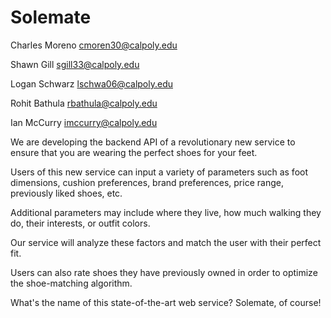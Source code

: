 # Solemate

Charles Moreno 
cmoren30@calpoly.edu

Shawn Gill
sgill33@calpoly.edu

Logan Schwarz 
lschwa06@calpoly.edu

Rohit Bathula
rbathula@calpoly.edu

Ian McCurry 
imccurry@calpoly.edu


We are developing the backend API of a revolutionary new service to ensure that you are wearing the perfect shoes for your feet.

Users of this new service can input a variety of parameters such as foot dimensions, cushion preferences, brand preferences, price range, previously liked shoes, etc.

Additional parameters may include where they live, how much walking they do, their interests, or outfit colors. 

Our service will analyze these factors and match the user with their perfect fit.

Users can also rate shoes they have previously owned in order to optimize the shoe-matching algorithm.

What's the name of this state-of-the-art web service? Solemate, of course!
